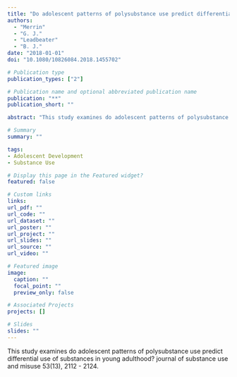 ```yaml
---
title: "Do adolescent patterns of polysubstance use predict differential use of substances in young adulthood? Journal of Substance Use and Misuse 53(13), 2112 - 2124"
authors:
  - "Merrin"
  - "G. J."
  - "Leadbeater"
  - "B. J."
date: "2018-01-01"
doi: "10.1080/10826084.2018.1455702"

# Publication type
publication_types: ["2"]

# Publication name and optional abbreviated publication name
publication: "**"
publication_short: ""

abstract: "This study examines do adolescent patterns of polysubstance use predict differential use of substances in young adulthood? journal of substance use and misuse 53(13), 2112 - 2124."

# Summary
summary: ""

tags:
- Adolescent Development
- Substance Use

# Display this page in the Featured widget?
featured: false

# Custom links
links:
url_pdf: ""
url_code: ""
url_dataset: ""
url_poster: ""
url_project: ""
url_slides: ""
url_source: ""
url_video: ""

# Featured image
image:
  caption: ""
  focal_point: ""
  preview_only: false

# Associated Projects
projects: []

# Slides
slides: ""
---
```


This study examines do adolescent patterns of polysubstance use predict differential use of substances in young adulthood? journal of substance use and misuse 53(13), 2112 - 2124.
